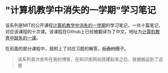 # "计算机教学中消失的一学期"学习笔记

该系列是MIT的公开课程[计算机教学中消失的一学期](https://missing.csail.mit.edu/)的学习笔记，一共十篇笔记，对应该课程的十次课。该课程在Github上已经被翻译为了中文，地址为[计算机教育中缺失的一课](https://missing-semester-cn.github.io/)。

在前面的部分课程中，我附上了对应习题的解答，~~后面的摸了~~。

> 该系列首次发布在我的博客，在知识库网站搭建起来之后，就被搬运到了这里
